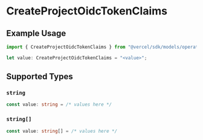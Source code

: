 # CreateProjectOidcTokenClaims

## Example Usage

```typescript
import { CreateProjectOidcTokenClaims } from "@vercel/sdk/models/operations/createproject.js";

let value: CreateProjectOidcTokenClaims = "<value>";
```

## Supported Types

### `string`

```typescript
const value: string = /* values here */
```

### `string[]`

```typescript
const value: string[] = /* values here */
```

